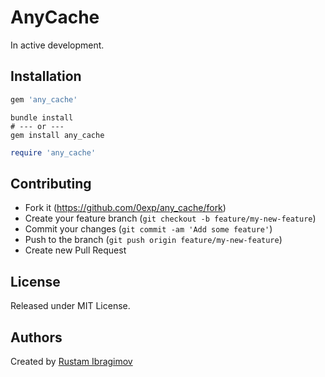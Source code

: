 # AnyCache

In active development.

## Installation

```ruby
gem 'any_cache'
```

```shell
bundle install
# --- or ---
gem install any_cache
```

```ruby
require 'any_cache'
```

## Contributing

- Fork it (https://github.com/0exp/any_cache/fork)
- Create your feature branch (`git checkout -b feature/my-new-feature`)
- Commit your changes (`git commit -am 'Add some feature'`)
- Push to the branch (`git push origin feature/my-new-feature`)
- Create new Pull Request

## License

Released under MIT License.

## Authors

Created by [Rustam Ibragimov](https://github.com/0exp/)
